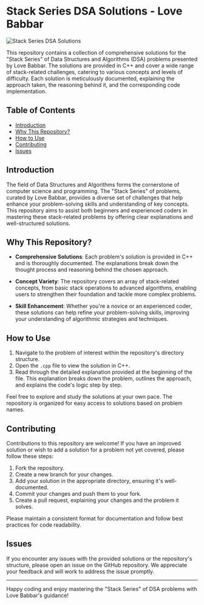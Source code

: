 # Stack Series DSA Solutions - Love Babbar

![Stack Series DSA Solutions](https://img.shields.io/badge/Stack%20Series%20DSA-Solutions-brightgreen)

This repository contains a collection of comprehensive solutions for the "Stack Series" of Data Structures and Algorithms (DSA) problems presented by Love Babbar. The solutions are provided in C++ and cover a wide range of stack-related challenges, catering to various concepts and levels of difficulty. Each solution is meticulously documented, explaining the approach taken, the reasoning behind it, and the corresponding code implementation.

## Table of Contents

- [Introduction](#introduction)
- [Why This Repository?](#why-this-repository)
- [How to Use](#how-to-use)
- [Contributing](#contributing)
- [Issues](#issues)
  

## Introduction

The field of Data Structures and Algorithms forms the cornerstone of computer science and programming. The "Stack Series" of problems, curated by Love Babbar, provides a diverse set of challenges that help enhance your problem-solving skills and understanding of key concepts. This repository aims to assist both beginners and experienced coders in mastering these stack-related problems by offering clear explanations and well-structured solutions.

## Why This Repository?

- **Comprehensive Solutions**: Each problem's solution is provided in C++ and is thoroughly documented. The explanations break down the thought process and reasoning behind the chosen approach.

- **Concept Variety**: The repository covers an array of stack-related concepts, from basic stack operations to advanced algorithms, enabling users to strengthen their foundation and tackle more complex problems.

- **Skill Enhancement**: Whether you're a novice or an experienced coder, these solutions can help refine your problem-solving skills, improving your understanding of algorithmic strategies and techniques.

## How to Use

1. Navigate to the problem of interest within the repository's directory structure.
2. Open the `.cpp` file to view the solution in C++.
3. Read through the detailed explanation provided at the beginning of the file. This explanation breaks down the problem, outlines the approach, and explains the code's logic step by step.

Feel free to explore and study the solutions at your own pace. The repository is organized for easy access to solutions based on problem names.

## Contributing

Contributions to this repository are welcome! If you have an improved solution or wish to add a solution for a problem not yet covered, please follow these steps:

1. Fork the repository.
2. Create a new branch for your changes.
3. Add your solution in the appropriate directory, ensuring it's well-documented.
4. Commit your changes and push them to your fork.
5. Create a pull request, explaining your changes and the problem it solves.

Please maintain a consistent format for documentation and follow best practices for code readability.

## Issues

If you encounter any issues with the provided solutions or the repository's structure, please open an issue on the GitHub repository. We appreciate your feedback and will work to address the issue promptly.


---

Happy coding and enjoy mastering the "Stack Series" of DSA problems with Love Babbar's guidance!
